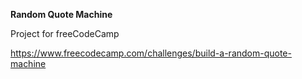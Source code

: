 **Random Quote Machine**

Project for freeCodeCamp

https://www.freecodecamp.com/challenges/build-a-random-quote-machine